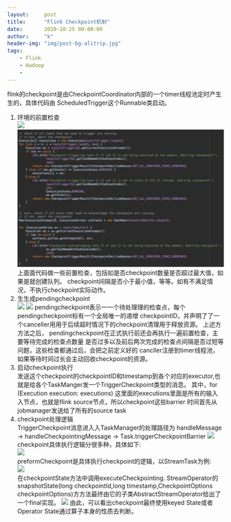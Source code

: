 ```yaml
---
layout:     post
title:      "Flink Checkpoint机制"
date:       2020-10-25 00:00:00
author:     "k"
header-img: "img/post-bg-alitrip.jpg"
tags:
    - Flink
    - Hadoop
    - 
---
```


flink的checkpoint是由CheckpointCoordinator内部的⼀个timer线程池定时产⽣生的，具体代码由
ScheduledTrigger这个Runnable类启动。
1. 环境的前置检查  
![](/blog/_posts/flink-checkpoint/1_1.jpg)
![](flink-checkpoint/2_1.jpg)
上⾯面代码做一些前置检查，包括如是否checkpoint数量是否超过最大值，如果是就创建队列。
checkpoint间隔是否小于最小值，等等。如有不满⾜情况，不执行checkpoint实际动作。 
2. ⽣生成pendingcheckpoint   
![](/blog/_posts/flink-checkpoint/3_1.jpg)
![](/blog/_posts/flink-checkpoint/3_2.jpg)
pendingcheckpoint表示⼀一个待处理理的检查点，每个pendingcheckpoint标有一个全局唯一的递增
checkpointID，并声明了了一个canceller⽤用于后续超时情况下的checkpoint清理用于释放资源。
上述⽅方法之后，
pendingcheckpoint在正式执行前还会再执⾏⼀遍前置检查，主要等待完成的检查点数量
是否过多以及前后两次完成的检查点间隔是否过短等问题，这些检查都通过后，会把之前定义好的
cancller注册到timer线程池，如果等待时间过长会主动回收checkpoint的资源。
3. 启动checkpoint执⾏  
发送这个checkpoint的checkpointID和timestamp到各个对应的executor,也就是给各个TaskManger发一个TriggerCheckpoint类型的消息。
其中，for (Execution execution: executions) 这⾥面的executions⾥面是所有的输⼊入节点，也就是flink source节点，所以checkpoint这些barrier 时间首先从jobmanager发送给了所有的source task
4. checkpoint处理逻辑   
TriggerCheckpoint消息进⼊入TaskManager的处理路径为 handleMessage -> handleCheckpointingMessage -> Task.triggerCheckpointBarrier
![](/blog/_posts/flink-checkpoint/4_1.jpg)   
checkpoint具体执行逻辑分很多种，具体如下:    
![](/blog/_posts/flink-checkpoint/5_1.jpg)  
preformCheckpoint是具体执⾏checkpoint的逻辑，以StreamTask为例:  
![](/blog/_posts/flink-checkpoint/5_2.jpg)  
在checkpointState方法中调用executeCheckpointing.
 StreamOperator的snapshotState(long checkpointId,long timestamp,CheckpointOptions checkpointOptions)⽅方法最终由它的⼦类AbstractStreamOperator给出了一个final实现。
![](/blog/_posts/flink-checkpoint/6_1.jpg)
由此，可以看出checkpoint最终使用keyed State或者Operator State通过算子本身的性质去判断。
